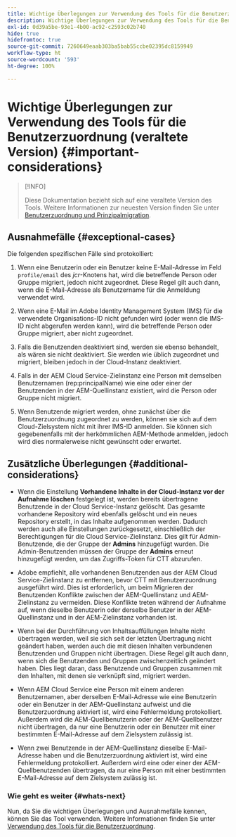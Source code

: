 ```yaml
---
title: Wichtige Überlegungen zur Verwendung des Tools für die Benutzerzuordnung (veraltete Version)
description: Wichtige Überlegungen zur Verwendung des Tools für die Benutzerzuordnung (veraltete Version)
exl-id: 0d39a5be-93e1-4b00-ac92-c2593c02b740
hide: true
hidefromtoc: true
source-git-commit: 7260649eaab303ba5bab55ccbe02395dc8159949
workflow-type: ht
source-wordcount: '593'
ht-degree: 100%

---
```


# Wichtige Überlegungen zur Verwendung des Tools für die Benutzerzuordnung (veraltete Version) {#important-considerations}

>[!INFO]
>
>Diese Dokumentation bezieht sich auf eine veraltete Version des Tools. Weitere Informationen zur neuesten Version finden Sie unter [Benutzerzuordnung und Prinzipalmigration](/help/journey-migration/content-transfer-tool/using-content-transfer-tool/user-mapping-and-migration.md).

## Ausnahmefälle {#exceptional-cases}

Die folgenden spezifischen Fälle sind protokolliert:

1. Wenn eine Benutzerin oder ein Benutzer keine E-Mail-Adresse im Feld `profile/email` des *jcr*-Knotens hat, wird die betreffende Person oder Gruppe migriert, jedoch nicht zugeordnet. Diese Regel gilt auch dann, wenn die E-Mail-Adresse als Benutzername für die Anmeldung verwendet wird.

1. Wenn eine E-Mail im Adobe Identity Management System (IMS) für die verwendete Organisations-ID nicht gefunden wird (oder wenn die IMS-ID nicht abgerufen werden kann), wird die betreffende Person oder Gruppe migriert, aber nicht zugeordnet.

1. Falls die Benutzenden deaktiviert sind, werden sie ebenso behandelt, als wären sie nicht deaktiviert. Sie werden wie üblich zugeordnet und migriert, bleiben jedoch in der Cloud-Instanz deaktiviert.

1. Falls in der AEM Cloud Service-Zielinstanz eine Person mit demselben Benutzernamen (rep:principalName) wie eine oder einer der Benutzenden in der AEM-Quellinstanz existiert, wird die Person oder Gruppe nicht migriert.

1. Wenn Benutzende migriert werden, ohne zunächst über die Benutzerzuordnung zugeordnet zu werden, können sie sich auf dem Cloud-Zielsystem nicht mit ihrer IMS-ID anmelden. Sie können sich gegebenenfalls mit der herkömmlichen AEM-Methode anmelden, jedoch wird dies normalerweise nicht gewünscht oder erwartet.

## Zusätzliche Überlegungen {#additional-considerations}

* Wenn die Einstellung **Vorhandene Inhalte in der Cloud-Instanz vor der Aufnahme löschen** festgelegt ist, werden bereits übertragene Benutzende in der Cloud Service-Instanz gelöscht. Das gesamte vorhandene Repository wird ebenfalls gelöscht und ein neues Repository erstellt, in das Inhalte aufgenommen werden. Dadurch werden auch alle Einstellungen zurückgesetzt, einschließlich der Berechtigungen für die Cloud Service-Zielinstanz. Dies gilt für Admin-Benutzende, die der Gruppe der **Admins** hinzugefügt wurden. Die Admin-Benutzenden müssen der Gruppe der **Admins** erneut hinzugefügt werden, um das Zugriffs-Token für CTT abzurufen.

* Adobe empfiehlt, alle vorhandenen Benutzenden aus der AEM Cloud Service-Zielinstanz zu entfernen, bevor CTT mit Benutzerzuordnung ausgeführt wird. Dies ist erforderlich, um beim Migrieren der Benutzenden Konflikte zwischen der AEM-Quellinstanz und AEM-Zielinstanz zu vermeiden. Diese Konflikte treten während der Aufnahme auf, wenn dieselbe Benutzerin oder derselbe Benutzer in der AEM-Quellinstanz und in der AEM-Zielinstanz vorhanden ist.

* Wenn bei der Durchführung von Inhaltsauffüllungen Inhalte nicht übertragen werden, weil sie sich seit der letzten Übertragung nicht geändert haben, werden auch die mit diesen Inhalten verbundenen Benutzenden und Gruppen nicht übertragen. Diese Regel gilt auch dann, wenn sich die Benutzenden und Gruppen zwischenzeitlich geändert haben. Dies liegt daran, dass Benutzende und Gruppen zusammen mit den Inhalten, mit denen sie verknüpft sind, migriert werden.

* Wenn AEM Cloud Service eine Person mit einem anderen Benutzernamen, aber derselben E-Mail-Adresse wie eine Benutzerin oder ein Benutzer in der AEM-Quellinstanz aufweist und die Benutzerzuordnung aktiviert ist, wird eine Fehlermeldung protokolliert. Außerdem wird die AEM-Quellbenutzerin oder der AEM-Quellbenutzer nicht übertragen, da nur eine Benutzerin oder ein Benutzer mit einer bestimmten E-Mail-Adresse auf dem Zielsystem zulässig ist.

* Wenn zwei Benutzende in der AEM-Quellinstanz dieselbe E-Mail-Adresse haben und die Benutzerzuordnung aktiviert ist, wird eine Fehlermeldung protokolliert. Außerdem wird eine oder einer der AEM-Quellbenutzenden übertragen, da nur eine Person mit einer bestimmten E-Mail-Adresse auf dem Zielsystem zulässig ist.

### Wie geht es weiter {#whats-next}

Nun, da Sie die wichtigen Überlegungen und Ausnahmefälle kennen, können Sie das Tool verwenden. Weitere Informationen finden Sie unter [Verwendung des Tools für die Benutzerzuordnung](/help/journey-migration/content-transfer-tool/user-mapping-tool-legacy/using-user-mapping-tool-legacy.md).
